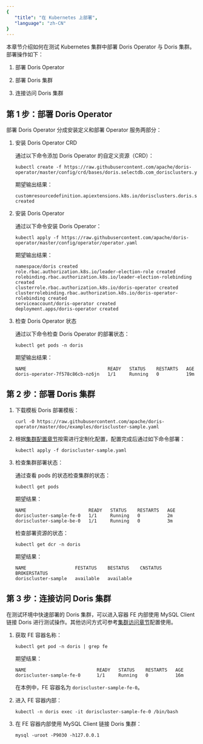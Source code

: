 ```yaml
---
{
   "title": "在 Kubernetes 上部署",
   "language": "zh-CN"
}
---
```


<!-- 
Licensed to the Apache Software Foundation (ASF) under one
or more contributor license agreements.  See the NOTICE file
distributed with this work for additional information
regarding copyright ownership.  The ASF licenses this file
to you under the Apache License, Version 2.0 (the
"License"); you may not use this file except in compliance
with the License.  You may obtain a copy of the License at
  http://www.apache.org/licenses/LICENSE-2.0
Unless required by applicable law or agreed to in writing,
software distributed under the License is distributed on an
"AS IS" BASIS, WITHOUT WARRANTIES OR CONDITIONS OF ANY
KIND, either express or implied.  See the License for the
specific language governing permissions and limitations
under the License.
-->

本章节介绍如何在测试 Kubernetes 集群中部署 Doris Operator 与 Doris 集群。
部署操作如下：

1. 部署 Doris Operator

2. 部署 Doris 集群

3. 连接访问 Doris 集群

## 第 1 步：部署 Doris Operator

部署 Doris Operator 分成安装定义和部署 Operator 服务两部分：

1. 安装 Doris Operator CRD

   通过以下命令添加 Doris Operator 的自定义资源（CRD）：

   ```shell
   kubectl create -f https://raw.githubusercontent.com/apache/doris-operator/master/config/crd/bases/doris.selectdb.com_dorisclusters.yaml
   ```
   期望输出结果：

   ```shell
   customresourcedefinition.apiextensions.k8s.io/dorisclusters.doris.selectdb.com created
   ```

2. 安装 Doris Operator

   通过以下命令安装 Doris Operator：

   ```shell
   kubectl apply -f https://raw.githubusercontent.com/apache/doris-operator/master/config/operator/operator.yaml
   ```
   期望输出结果：

   ```shell
   namespace/doris created
   role.rbac.authorization.k8s.io/leader-election-role created
   rolebinding.rbac.authorization.k8s.io/leader-election-rolebinding created
   clusterrole.rbac.authorization.k8s.io/doris-operator created
   clusterrolebinding.rbac.authorization.k8s.io/doris-operator-rolebinding created
   serviceaccount/doris-operator created
   deployment.apps/doris-operator created
   ```

3. 检查 Doris Operator 状态

   通过以下命令检查 Doris Operator 的部署状态：

   ```shell
   kubectl get pods -n doris
   ```
   期望输出结果：

   ```shell
   NAME                              READY   STATUS    RESTARTS   AGE
   doris-operator-7f578c86cb-nz6jn   1/1     Running   0          19m
   ```

## 第 2 步：部署 Doris 集群

1. 下载模板 Doris 部署模板：

   ```shell
   curl -O https://raw.githubusercontent.com/apache/doris-operator/master/doc/examples/doriscluster-sample.yaml
   ```

2. 根据[集群配置章节](./install-config-cluster.md)按需进行定制化配置，配置完成后通过如下命令部署：

   ```shell
   kubectl apply -f doriscluster-sample.yaml
   ```

3. 检查集群部署状态：

   通过查看 pods 的状态检查集群的状态：

   ```shell
   kubectl get pods
   ```

   期望结果：

   ```shell
   NAME                       READY   STATUS    RESTARTS   AGE
   doriscluster-sample-fe-0   1/1     Running   0          2m
   doriscluster-sample-be-0   1/1     Running   0          3m
   ```

   检查部署资源的状态：

   ```shell
   kubectl get dcr -n doris
   ```

   期望结果：

   ```shell
   NAME                  FESTATUS    BESTATUS    CNSTATUS   BROKERSTATUS
   doriscluster-sample   available   available
   ```

## 第 3 步：连接访问 Doris 集群

在测试环境中快速部署的 Doris 集群，可以进入容器 FE 内部使用 MySQL Client 链接 Doris 进行测试操作。其他访问方式可参考[集群访问章节](./install-config-cluster.md#访问配置)配置使用。

1. 获取 FE 容器名称：

   ```shell
   kubectl get pod -n doris | grep fe
   ```

   期望结果：

   ```shell
   NAME                          READY   STATUS    RESTARTS   AGE  
   doriscluster-sample-fe-0      1/1     Running   0          16m
   ```

   在本例中，FE 容器名为 `doriscluster-sample-fe-0`。


2. 进入 FE 容器内部：

   ```shell
   kubectl -n doris exec -it doriscluster-sample-fe-0 /bin/bash
   ```

3. 在 FE 容器内部使用 MySQL Client 链接 Doris 集群：

   ```shell
   mysql -uroot -P9030 -h127.0.0.1
   ```